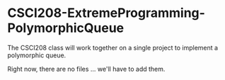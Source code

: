 # CSCI208-ExtremeProgramming-PolymorphicQueue
The CSCI208 class will work together on a single project to implement a polymorphic queue.

Right now, there are no files ... we'll have to add them.
